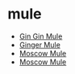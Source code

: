 # mule

 * [Gin Gin Mule](index/g/gin-gin-mule-232358.json)
 * [Ginger Mule](index/g/ginger-mule-235523.json)
 * [Moscow Mule](index/m/moscow-mule-200038.json)
 * [Moscow Mule](index/m/moscow-mule-233186.json)
